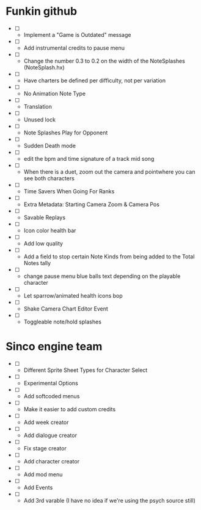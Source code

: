 # Funkin github
- [ ] - Implement a "Game is Outdated" message

- [ ] - Add instrumental credits to pause menu

- [ ] - Change the number 0.3 to 0.2 on the width of the NoteSplashes (NoteSplash.hx)

- [ ] - Have charters be defined per difficulty, not per variation

- [ ] - No Animation Note Type

- [ ] - Translation

- [ ] - Unused lock

- [ ] - Note Splashes Play for Opponent

- [ ] - Sudden Death mode

- [ ] - edit the bpm and time signature of a track mid song

- [ ] - When there is a duet, zoom out the camera and pointwhere you can see both characters

- [ ] - Time Savers When Going For Ranks

- [ ] - Extra Metadata: Starting Camera Zoom & Camera Pos

- [ ] - Savable Replays

- [ ] - Icon color health bar

- [ ] - Add low quality

- [ ] - Add a field to stop certain Note Kinds from being added to the Total Notes tally

- [ ] - change pause menu blue balls text depending on the playable character

- [ ] - Let sparrow/animated health icons bop

- [ ] - Shake Camera Chart Editor Event

- [ ] - Toggleable note/hold splashes

# Sinco engine team
- [ ] - Different Sprite Sheet Types for Character Select

- [ ] - Experimental Options

- [ ] - Add softcoded menus

- [ ] - Make it easier to add custom credits

- [ ] - Add week creator

- [ ] - Add dialogue creator

- [ ] - Fix stage creator

- [ ] - Add character creator

- [ ] - Add mod menu

- [ ] - Add Events

- [ ] - Add 3rd varable (I have no idea if we're using the psych source still)
